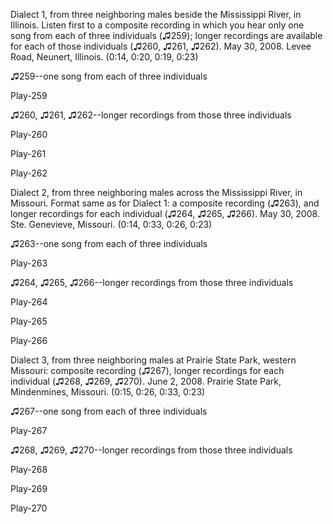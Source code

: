Dialect 1, from three neighboring males beside the Mississippi River, in
Illinois. Listen first to a composite recording in which you hear only
one song from each of three individuals (♫259); longer recordings are
available for each of those individuals (♫260, ♫261, ♫262). May 30,
2008. Levee Road, Neunert, Illinois. (0:14, 0:20, 0:19, 0:23)

♫259--one song from each of three individuals

Play-259

♫260, ♫261, ♫262--longer recordings from those three individuals

Play-260

Play-261

Play-262

Dialect 2, from three neighboring males across the Mississippi River, in
Missouri. Format same as for Dialect 1: a composite recording (♫263),
and longer recordings for each individual (♫264, ♫265, ♫266). May 30,
2008. Ste. Genevieve, Missouri. (0:14, 0:33, 0:26, 0:23)

♫263--one song from each of three individuals

Play-263

♫264, ♫265, ♫266--longer recordings from those three individuals

Play-264

Play-265

Play-266

Dialect 3, from three neighboring males at Prairie State Park, western
Missouri: composite recording (♫267), longer recordings for each
individual (♫268, ♫269, ♫270). June 2, 2008. Prairie State Park,
Mindenmines, Missouri. (0:15, 0:26, 0:33, 0:23)

♫267--one song from each of three individuals

Play-267

♫268, ♫269, ♫270--longer recordings from those three individuals

Play-268

Play-269

Play-270


